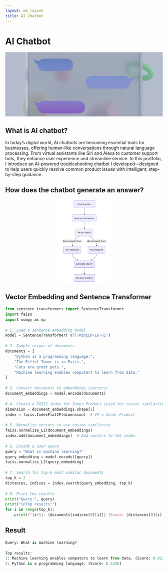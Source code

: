 ```yaml
---
layout: md_layout
title: AI Chatbot
---
```


# AI Chatbot

![AI Chatbot illustration](https://github.com/hyerinchung/hyerinchung.github.io/blob/main/images/chatbot_head.jpg?raw=true)

## What is AI chatbot?

In today’s digital world, AI chatbots are becoming essential tools for businesses, offering human-like conversations through natural language processing. From virtual assistants like Siri and Alexa to customer support bots, they enhance user experience and streamline service. In this portfolio, I introduce an AI-powered troubleshooting chatbot I developed—designed to help users quickly resolve common product issues with intelligent, step-by-step guidance.

## How does the chatbot generate an answer?

<div align="center">
  <img src="https://github.com/hyerinchung/hyerinchung.github.io/blob/main/images/chatbot_diagram.png?raw=true" alt="AI Chatbot Logic" style="max-width: 35%; height: auto;">
</div>


## Vector Embedding and Sentence Transformer

```python
from sentence_transformers import SentenceTransformer
import faiss
import numpy as np

# 1. Load a sentence embedding model
model = SentenceTransformer('all-MiniLM-L6-v2')

# 2. Sample corpus of documents
documents = [
    "Python is a programming language.",
    "The Eiffel Tower is in Paris.",
    "Cats are great pets.",
    "Machine learning enables computers to learn from data."
]

# 3. Convert documents to embeddings (vectors)
document_embeddings = model.encode(documents)

# 4. Create a FAISS index for Inner Product (used for cosine similarity if vectors are normalized)
dimension = document_embeddings.shape[1]
index = faiss.IndexFlatIP(dimension)  # IP = Inner Product

# 5. Normalize vectors to use cosine similarity
faiss.normalize_L2(document_embeddings)
index.add(document_embeddings)  # Add vectors to the index

# 6. Encode a user query
query = "What is machine learning?"
query_embedding = model.encode([query])
faiss.normalize_L2(query_embedding)

# 7. Search for top-k most similar documents
top_k = 2
distances, indices = index.search(query_embedding, top_k)

# 8. Print the results
print("Query:", query)
print("\nTop results:")
for i in range(top_k):
    print(f"{i+1}: {documents[indices[0][i]]} (Score: {distances[0][i]:.4f})")

```

## Result

```python
Query: What is machine learning?

Top results:
1: Machine learning enables computers to learn from data. (Score: 0.9123)
2: Python is a programming language. (Score: 0.5348)

```
